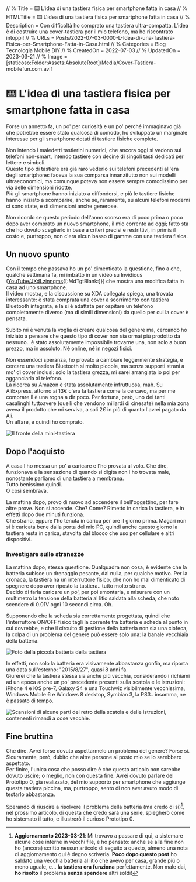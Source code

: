 // % Title = ⌨️ L'idea di una tastiera fisica per smartphone fatta in casa
// % HTMLTitle = <span class="twa twa-keyboard twa-⌨️"><span>⌨️</span></span> L'idea di una tastiera fisica per smartphone fatta in casa
// % Description = Con difficoltà ho comprato una tastiera ultra-compatta. L'idea è di costruire una cover-tastiera per il mio telefono, ma ho riscontrato intoppi!
// % URLs = Posts/2022-07-03-0000-L-Idea-di-una-Tastiera-Fisica-per-Smartphone-Fatta-in-Casa.html
// % Categories = Blog Tecnologia Mobile DIY
// % CreatedOn = 2022-07-03
// % UpdatedOn = 2023-03-21
// % Image = [staticoso:Folder:Assets:AbsoluteRoot]/Media/Cover-Tastiera-mobilefun.com.avif

# <span class="twa twa-keyboard twa-⌨️"><span>⌨️</span></span> L'idea di una tastiera fisica per smartphone fatta in casa

Forse un annetto fa, un po' per curiosità e un po' perché immaginavo già che potrebbe essere stato qualcosa di comodo, ho sviluppato un marginale interesse per gli smartphone dotati di tastiere fisiche complete.

Non intendo i maledetti tastierini numerici, che ancora oggi si vedono sui telefoni non-smart, intendo tastiere con decine di singoli tasti dedicati per lettere e simboli.  
Questo tipo di tastiere era già raro vederlo sui telefoni precedenti all'era degli smartphone: faceva la sua comparsa innanzitutto non sui modelli ultraeconomici, ma comunque poteva non essere sempre comodissimo per via delle dimensioni ridotte.  
Più gli smartphone hanno iniziato a diffondersi, e più le tastiere fisiche hanno iniziato a scomparire, anche se, raramente, su alcuni telefoni moderni ci sono state, e di dimensioni anche generose.

Non ricordo se questo periodo dell'anno scorso era di poco prima o poco dopo aver comprato un nuovo smartphone, il mio corrente ad oggi; fatto sta che ho dovuto sceglierlo in base a criteri precisi e restrittivi, in primis il costo e, purtroppo, non c'era alcun basso di gamma con una tastiera fisica.

## Un nuovo spunto

Con il tempo che passava ho un po' dimenticato la questione, fino a che, qualche settimana fa, mi imbatto in un video su Invidious ([YouTube/JXdLzinnqms](https://invidious.snopyta.org/JXdLzinnqms){[:MdTgtBlank:]}) che mostra una modifica fatta in casa ad uno smartphone.  
Il video mostra, e la discussione su XDA collegata spiega, una trovata interessante: è stata comprata una cover a scorrimento con tastiera Bluetooth integrata, e la si è adattata per ospitare un telefono completamente diverso (ma di simili dimensioni) da quello per cui la cover è pensata.

Subito mi è venuta la voglia di creare qualcosa del genere ma, cercando ho iniziato a pensare che questo tipo di cover non sia ormai più prodotto da nessuno.. è stato assolutamente impossibile trovarne una, non solo a buon prezzo, ma in assoluto. Né online, né in negozi fisici.

Non essendoci speranza, ho provato a cambiare leggermente strategia, e cercare una tastiera Bluetooth si molto piccola, ma senza supporti strani a mo' di cover inclusi: solo la tastiera grezza, mi sarei arrangiata io poi per agganciarla al telefono.  
La ricerca su Amazon è stata assolutamente infruttuosa, mah. Su AliExpress, attorno ai 13€ c'era la tastiera come la cercavo, ma per me comprare lì è una rogna a dir poco. Per fortuna, però, uno dei tanti casalinghi tuttoavere (quelli che vendono miliardi di cinesate) nella mia zona aveva il prodotto che mi serviva, a soli 2€ in più di quanto l'avrei pagato da Ali.  
Un affare, e quindi ho comprato.

![Il fronte della mini-tastiera]([staticoso:Folder:Assets:AbsoluteRoot]/Media/Mini-Bluetooth-Keyboard/Tastiera-Fronte.avif)

## Dopo l'acquisto

A casa l'ho messa un po' a caricare e l'ho provata al volo. Che dire, funzionava e la sensazione di quando si digita non l'ho trovata male, nonostante parliamo di una tastiera a membrana.  
Tutto benissimo quindi.  
O così sembrava.

La mattina dopo, provo di nuovo ad accendere il bell'oggettino, per fare altre prove. Non si accende. Che? Come? Rimetto in carica la tastiera, e in effetti dopo due minuti funziona.  
Che strano, eppure l'ho tenuta in carica per ore il giorno prima. Magari non si è caricata bene dalla porta del mio PC, quindi anche questo giorno la tastiera resta in carica, stavolta dal blocco che uso per cellulare e altri dispositivi.

### Investigare sulle stranezze

La mattina dopo, stessa questione. Qualquadra non cosa, è evidente che la batteria subisce un drenaggio pesante, dal nulla, per qualche motivo. Per la cronaca, la tastiera ha un interruttore fisico, che non ho mai dimenticato di spegnere dopo aver riposto la tastiera.. tutto molto strano.  
Decido di farla caricare un po', per poi smontarla, e misurare con un multimetro la tensione della batteria al litio saldata alla scheda, che noto scendere di 0.01V ogni 10 secondi circa. Oh.

Supponendo che la scheda sia correttamente progettata, quindi che l'interruttore ON/OFF fisico tagli la corrente tra batteria e scheda al punto in cui dovrebbe, e che il circuito di gestione della batteria non sia una ciofeca, la colpa di un problema del genere può essere solo una: la banale vecchiaia della batteria.

![Foto della piccola batteria della tastiera]([staticoso:Folder:Assets:AbsoluteRoot]/Media/Batteria-SCW302030-2015-08-27.avif)

In effetti, non solo la batteria era visivamente abbastanza gonfia, ma riporta una data sull'esterno: "2015/8/27", quasi 8 anni fa.  
Giurerei che la tastiera stessa sia anche più vecchia, considerando i richiami ad un epoca anche un po' precedente presenti sulla scatola e le istruzioni: iPhone 4 e iOS pre-7, Galaxy S4 e una Touchwiz visibilmente vecchissima, Windows Mobile 6 e Windows 8 desktop, Symbian 3, la PS3.. insomma, ne è passato di tempo.

![Scansioni di alcune parti del retro della scatola e delle istruzioni, contenenti rimandi a cose vecchie.]([staticoso:Folder:Assets:AbsoluteRoot]/Media/Mini-Bluetooth-Keyboard/Rimandi-Vecchi.avif)

## Fine bruttina

Che dire. Avrei forse dovuto aspettarmelo un problema del genere? Forse si. Sicuramente, però, dubito che altre persone al posto mio se lo sarebbero aspettato.  
Per finire, l'unica cosa che posso dire è che questo articolo non sarebbe dovuto uscire; o meglio, non con questa fine. Avrei dovuto parlare del Prototipo 0, già realizzato, del mio supporto per smartphone che aggiunge questa tastiera piccina, ma, purtroppo, sento di non aver avuto modo di testarlo abbastanza.

Sperando di riuscire a risolvere il problema della batteria (ma credo di si)[^Nuova Batteria], nel prossimo articolo, di questa che credo sarà una serie, spiegherò come ho sistemato il tutto, e illustrerò il curioso Prototipo 0.

[^Nuova Batteria]: **Aggiornamento 2023-03-21**: Mi trovavo a passare di qui, a sistemare alcune cose interne in vecchi file, e ho pensato: anche se alla fine non ho (ancora) scritto nessun articolo di seguito a questo, almeno una nota di aggiornamento qui è degno scriverla. **Poco dopo questo post** ho saldato una vecchia batteria al litio che avevo per casa, grande più o meno uguale, e... **la tastiera ora funziona** perfettamente. Non male dai, **ho risolto** il problema **senza spendere** altri soldi!
